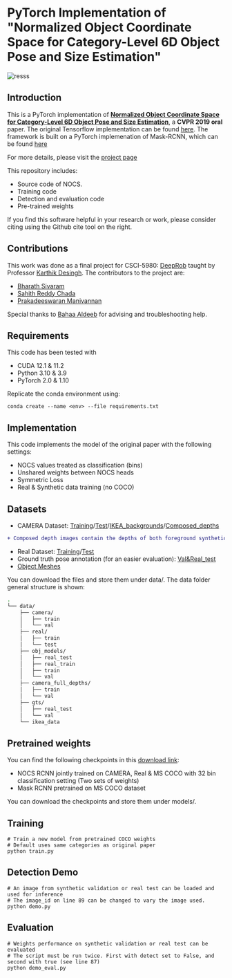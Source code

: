 # PyTorch Implementation of "Normalized Object Coordinate Space for Category-Level 6D Object Pose and Size Estimation"

![resss](https://github.com/sahithchada/NOCS_PyTorch/assets/20588623/3f6d866f-80b9-4015-95da-acebc824a917)

## Introduction

This is a PyTorch implementation of [**Normalized Object Coordinate Space for Category-Level 6D Object Pose and Size Estimation**](https://arxiv.org/pdf/1901.02970.pdf), a **CVPR 2019 oral** paper.
The original Tensorflow implementation can be found [here](https://github.com/hughw19/NOCS_CVPR2019). The framework is built on a PyTorch implemenation of Mask-RCNN, which can be found [here](https://github.com/multimodallearning/pytorch-mask-rcnn)

For more details, please visit the [project page](https://sites.google.com/view/nocs-pytorch/home)

This repository includes:
* Source code of NOCS.
* Training code
* Detection and evaluation code
* Pre-trained weights

If you find this software helpful in your research or work, please consider citing using the Github cite tool on the right.

## Contributions

This work was done as a final project for CSCI-5980: [DeepRob](https://rpm-lab.github.io/CSCI5980-Spr23-DeepRob/) taught by Professor [Karthik Desingh](https://karthikdesingh.com/). The contributors to the project are:
* [Bharath Sivaram](https://www.linkedin.com/in/bharath-sivaram-133958159/)
* [Sahith Reddy Chada](https://www.linkedin.com/in/sahith-reddy-chada/)
* [Prakadeeswaran Manivannan](https://www.linkedin.com/in/prakadeeswaran-manivannan88a2a5143/)

Special thanks to [Bahaa Aldeeb](https://baldeeb.github.io/) for advising and troubleshooting help.

## Requirements
This code has been tested with
* CUDA 12.1 & 11.2
* Python 3.10 & 3.9
* PyTorch 2.0 & 1.10

Replicate the conda environment using:
```
conda create --name <env> --file requirements.txt
```

## Implementation

This code implements the model of the original paper with the following settings:
* NOCS values treated as classification (bins)
* Unshared weights between NOCS heads
* Symmetric Loss
* Real & Synthetic data training (no COCO)


## Datasets
* CAMERA Dataset: [Training](http://download.cs.stanford.edu/orion/nocs/camera_train.zip)/[Test](http://download.cs.stanford.edu/orion/nocs/camera_val25K.zip)/[IKEA_backgrounds](http://download.cs.stanford.edu/orion/nocs/ikea_data.zip)/[Composed_depths](http://download.cs.stanford.edu/orion/nocs/camera_composed_depth.zip)
```diff
+ Composed depth images contain the depths of both foreground synthetic objects and background real scenes for all train and validation data
```
* Real Dataset: [Training](http://download.cs.stanford.edu/orion/nocs/real_train.zip)/[Test](http://download.cs.stanford.edu/orion/nocs/real_test.zip)
* Ground truth pose annotation (for an easier evaluation): [Val&Real_test](http://download.cs.stanford.edu/orion/nocs/gts.zip)
* [Object Meshes](http://download.cs.stanford.edu/orion/nocs/obj_models.zip)

You can download the files and store them under data/. The data folder general structure is shown:
```bash
.
└── data/
    ├── camera/
    │   ├── train
    │   └── val
    ├── real/
    │   ├── train
    │   └── test
    ├── obj_models/
    │   ├── real_test
    │   ├── real_train
    │   ├── train
    │   └── val
    ├── camera_full_depths/
    │   ├── train
    │   └── val
    ├── gts/
    │   ├── real_test
    │   └── val
    └── ikea_data
```

## Pretrained weights
You can find the following checkpoints in this [download link](https://drive.google.com/uc?export=download&id=1SeNduFmmuFugT-1SE186YEPahM61JrAH):
* NOCS RCNN jointly trained on CAMERA, Real & MS COCO with 32 bin classification setting (Two sets of weights)
* Mask RCNN pretrained on MS COCO dataset

You can download the checkpoints and store them under models/.

## Training
```
# Train a new model from pretrained COCO weights
# Default uses same categories as original paper
python train.py
```

## Detection Demo

```
# An image from synthetic validation or real test can be loaded and used for inference
# The image_id on line 89 can be changed to vary the image used.
python demo.py
```

## Evaluation

```
# Weights performance on synthetic validation or real test can be evaluated
# The script must be run twice. First with detect set to False, and second with true (see line 87)
python demo_eval.py
```



